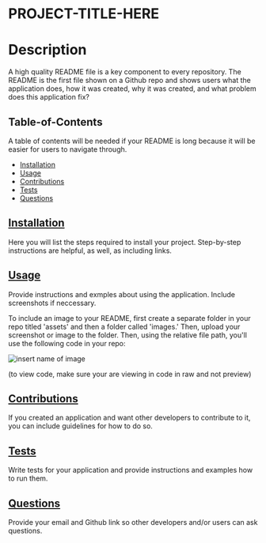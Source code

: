 # PROJECT-TITLE-HERE

# Description
A high quality README file is a key component to every repository. The README is the first file shown on a Github repo and shows users what the application does, how it was created, why it was created, and what problem does this application fix?

  ## Table-of-Contents

  A table of contents will be needed if your README is long because it will be easier for users to navigate through. 
  * [Installation](#installation)
  * [Usage](#usage)
  * [Contributions](#contributions)
  * [Tests](#tests)
  * [Questions](#questions)


  ## [Installation](#Table-of-Contents)
  Here you will list the steps required to install your project. Step-by-step instructions are helpful, as well, as including links. 


  ## [Usage](#Table-of-Contents)
 Provide instructions and exmples about using the application. Include screenshots if neccessary. 

 To include an image to your README, first create a separate folder in your repo titled 'assets' and then a folder called 'images.' Then, upload your screenshot or image to the folder. Then, using the relative file path, you'll use the following code in your repo:
 
 ![insert name of image](assets/images/screenshot.png) 

(to view code, make sure your are viewing in code in raw and not preview)


  ## [Contributions](#Table-of-Contents)
If you created an application and want other developers to contribute to it, you can include guidelines for how to do so. 


  ## [Tests](#Table-of-Contents)
Write tests for your application and provide instructions and examples how to run them.

  ## [Questions](#Table-of-Contents)
Provide your email and Github link so other developers and/or users can ask questions. 